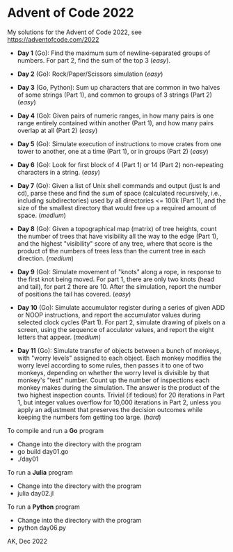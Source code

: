 # Advent of Code 2022

My solutions for the Advent of Code 2022, 
see https://adventofcode.com/2022

* **Day 1** (Go): Find the maximum sum of newline-separated 
  groups of numbers. For part 2, find the sum of the top 3 (*easy*).

* **Day 2** (Go): Rock/Paper/Scissors simulation  (*easy*)

* **Day 3** (Go, Python): Sum up characters that are common in two halves of
  some strings (Part 1), and common to groups of 3 strings (Part 2) (*easy*)

* **Day 4** (Go): Given pairs of numeric ranges, in how many pairs is one range
  entirely contained within another (Part 1), and how many pairs overlap at 
  all (Part 2) (*easy*)

* **Day 5** (Go): Simulate execution of instructions to move crates from 
  one tower to another, one at a time (Part 1), or in groups (Part 2) (*easy*)

* **Day 6** (Go): Look for first block of 4 (Part 1) or 14 (Part 2) 
  non-repeating characters in a string.  (*easy*)

* **Day 7** (Go): Given a list of Unix shell commands and output (just 
  ls and cd), parse these and find the sum of space (calculated recursively,
  i.e., including subdirectories) used by all directories <= 100k (Part 1), 
  and the size of the smallest directory that would free 
  up a required amount of space. (*medium*)

* **Day 8** (Go): Given a topographical map (matrix) of tree heights, count 
  the number of trees that have visibility all the way to the edge (Part 1), 
  and the highest "visibility" score of any tree, where that score is the 
  product of the numbers of trees less than the current tree in each 
  direction. (*medium*)

* **Day 9** (Go): Simulate movement of "knots" along a rope, in response to 
  the first knot being moved. For part 1, there are only two knots (head and 
  tail), for part 2 there are 10. After the simulation, report the number 
  of positions the tail has covered. (*easy*)

* **Day 10** (Go): Simulate accumulator register during a series of given 
  ADD or NOOP instructions, and report the accumulator values during 
  selected clock cycles (Part 1). For part 2, simulate drawing of pixels 
  on a screen, using the sequence of acculator values, and report the eight 
  letters that appear. (*medium*)

* **Day 11** (Go): Simulate transfer of objects between a bunch of monkeys, 
  with "worry levels" assigned to each object. Each monkey modifies the 
  worry level according to some rules, then passes it to one of two monkeys, 
  depending on whether the worry level is divisible by that monkey's "test" 
  number.  Count up the number of inspections each monkey makes during the 
  simulation. The answer is the product of the two highest inspection counts. 
  Trivial (if tedious) for 20 iterations in Part 1, but integer values 
  overflow for 10,000 iterations in Part 2, unless you apply an adjustment 
  that preserves the decision outcomes while keeping the numbers fom getting 
  too large. (*hard*)

To compile and run a **Go** program
* Change into the directory with the program
* go build day01.go
* ./day01

To run a **Julia** program
* Change into the directory with the program
* julia day02.jl

To run a **Python** program
* Change into the directory with the program
* python day06.py

AK, Dec 2022
